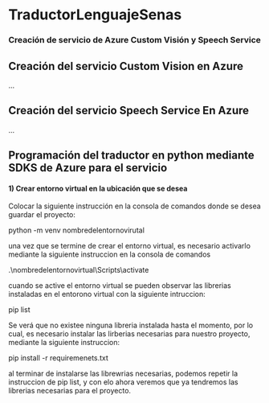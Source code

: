 # TraductorLenguajeSenas

### Creación de servicio de Azure Custom Visión y Speech Service 

## Creación del servicio Custom Vision en Azure
...

## Creación del servicio Speech Service En Azure
...

## Programación del traductor en python mediante SDKS de Azure para el servicio 
 #### 1) Crear entorno virtual en la ubicación que se desea 
 Colocar la siguiente instrucción en la consola de comandos donde se desea guardar el proyecto:
 
python -m venv nombredelentornovirutal

una vez que se termine de crear el entorno virtual, es necesario activarlo mediante la siguiente instruccion en la consola de comandos

.\nombredelentornovirtual\Scripts\activate

cuando se active el entorno virtual se pueden observar las librerias instaladas en el entorono virtual con la siguiente intruccion:

pip list

Se verá que no existee ninguna libreria instalada hasta el momento, por lo cual, es necesario instalar las lirberias necesarias para nuestro proyecto, mediante la siguiente instruccion:

pip install -r requiremenets.txt

al terminar de instalarse las librewrias necesarias, podemos repetir la instruccion de pip list, y con elo ahora veremos que ya tendremos las librerias necesarias para el proyecto.





